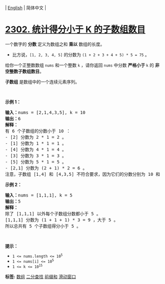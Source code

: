 | [English](README_EN.md) | 简体中文 |

# [2302. 统计得分小于 K 的子数组数目](https://leetcode-cn.com/problems/count-subarrays-with-score-less-than-k)
<p>一个数字的 <strong>分数</strong>&nbsp;定义为数组之和 <strong>乘以</strong>&nbsp;数组的长度。</p>

<ul>
	<li>比方说，<code>[1, 2, 3, 4, 5]</code>&nbsp;的分数为&nbsp;<code>(1 + 2 + 3 + 4 + 5) * 5 = 75</code>&nbsp;。</li>
</ul>

<p>给你一个正整数数组&nbsp;<code>nums</code>&nbsp;和一个整数&nbsp;<code>k</code>&nbsp;，请你返回&nbsp;<code>nums</code>&nbsp;中分数&nbsp;<strong>严格小于&nbsp;</strong><code>k</code>&nbsp;的&nbsp;<strong>非空整数子数组数目</strong>。</p>

<p><strong>子数组</strong> 是数组中的一个连续元素序列。</p>

<p>&nbsp;</p>

<p><strong>示例 1：</strong></p>

<pre>
<b>输入：</b>nums = [2,1,4,3,5], k = 10
<b>输出：</b>6
<strong>解释：</strong>
有 6 个子数组的分数小于 10 ：
- [2] 分数为 2 * 1 = 2 。
- [1] 分数为 1 * 1 = 1 。
- [4] 分数为 4 * 1 = 4 。
- [3] 分数为 3 * 1 = 3 。 
- [5] 分数为 5 * 1 = 5 。
- [2,1] 分数为 (2 + 1) * 2 = 6 。
注意，子数组 [1,4] 和 [4,3,5] 不符合要求，因为它们的分数分别为 10 和 36，但我们要求子数组的分数严格小于 10 。</pre>

<p><strong>示例 2：</strong></p>

<pre>
<b>输入：</b>nums = [1,1,1], k = 5
<b>输出：</b>5
<strong>解释：</strong>
除了 [1,1,1] 以外每个子数组分数都小于 5 。
[1,1,1] 分数为 (1 + 1 + 1) * 3 = 9 ，大于 5 。
所以总共有 5 个子数组得分小于 5 。
</pre>

<p>&nbsp;</p>

<p><strong>提示：</strong></p>

<ul>
	<li><code>1 &lt;= nums.length &lt;= 10<sup>5</sup></code></li>
	<li><code>1 &lt;= nums[i] &lt;= 10<sup>5</sup></code></li>
	<li><code>1 &lt;= k &lt;= 10<sup>15</sup></code></li>
</ul>

**标签:**  [数组](https://leetcode-cn.com/tag/array) [二分查找](https://leetcode-cn.com/tag/binary-search) [前缀和](https://leetcode-cn.com/tag/prefix-sum) [滑动窗口](https://leetcode-cn.com/tag/sliding-window) 